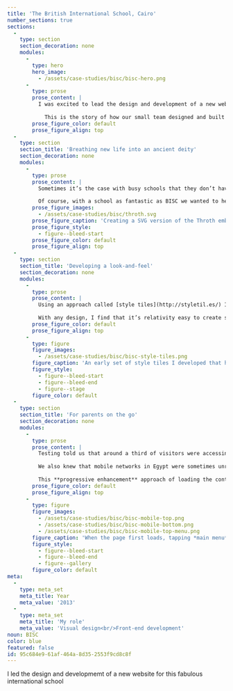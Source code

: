 ```yaml
---
title: 'The British International School, Cairo'
number_sections: true
sections:
  -
    type: section
    section_decoration: none
    modules:
      -
        type: hero
        hero_image:
          - /assets/case-studies/bisc/bisc-hero.png
      -
        type: prose
        prose_content: |
          I was excited to lead the design and development of a new website for the **British International School in Cairo**. This fabulous institution is a celebration of multiculturalism; their British sensibility juxtaposed with Egyptian hospitality.
            
            This is the story of how our small team designed and built a fast-loading, responsive website powered by Firefly.
        prose_figure_color: default
        prose_figure_align: top
  -
    type: section
    section_title: 'Breathing new life into an ancient deity'
    section_decoration: none
    modules:
      -
        type: prose
        prose_content: |
          Sometimes it’s the case with busy schools that they don’t have much in terms of brand visuals and assets. We found it particularly challenging to work with the current version of their emblem depicting the ancient Egyptian god, Throth.
          
          Of course, with a school as fantastic as BISC we wanted to help them out. We created an updated, modern version of Throth as a responsive SVG that gave us the flexibility on the web. We also provided a new, simplified set of standardised brand guidelines that the school could use beyond the web.
        prose_figure_images:
          - /assets/case-studies/bisc/throth.svg
        prose_figure_caption: 'Creating a SVG version of the Throth emblem allowed us reuse one small file and change colour elements on-the-fly with CSS. Illustration by the brilliant [Aegir](//aegir.org).'
        prose_figure_style:
          - figure--bleed-start
        prose_figure_color: default
        prose_figure_align: top
  -
    type: section
    section_title: 'Developing a look-and-feel'
    section_decoration: none
    modules:
      -
        type: prose
        prose_content: |
          Using an approach called [style tiles](http://styletil.es/) I worked through several different versions of the look-and-feel for the new site. This technique allowed me to work-up ideas quickly and get agreement from the client more easily than mocking up full pages.
          
          With any design, I find that it’s relativity easy to create something good; taking about 20% of the overall work. The hard part is getting from good to great. This is where style tiles really come into their own: getting to the great much quicker.
        prose_figure_color: default
        prose_figure_align: top
      -
        type: figure
        figure_images:
          - /assets/case-studies/bisc/bisc-style-tiles.png
        figure_caption: 'An early set of style tiles I developed that helped get buy-in from the client.'
        figure_style:
          - figure--bleed-start
          - figure--bleed-end
          - figure--stage
        figure_color: default
  -
    type: section
    section_title: 'For parents on the go'
    section_decoration: none
    modules:
      -
        type: prose
        prose_content: |
          Testing told us that around a third of visitors were accessing BISC’s existing site on their phones. With a further fifth using tablet-like devices it was clear **we had to deliver a great experience for all visitors, no matter what device they used.**
          
          We also knew that mobile networks in Egypt were sometimes unreliable, so we needed to build a site that would work even when connection speeds were low. With a **budget of 300 kb per page**; each page would have to be useable before any enhancements were loaded. 
          
          This **progressive enhancement** approach of loading the content first and deferring things like photographs and animations until later worked brilliantly. Loading the site on a poor connection was lightening quick and meant parents could find relevant information even if they were experiencing network issues.
        prose_figure_color: default
        prose_figure_align: top
      -
        type: figure
        figure_images:
          - /assets/case-studies/bisc/bisc-mobile-top.png
          - /assets/case-studies/bisc/bisc-mobile-bottom.png
          - /assets/case-studies/bisc/bisc-mobile-top-menu.png
        figure_caption: 'When the page first loads, tapping *main menu* simply jumps the user to the footer menu. Later a script switches this to show an animated menu at the top of the screen.'
        figure_style:
          - figure--bleed-start
          - figure--bleed-end
          - figure--gallery
        figure_color: default
meta:
  -
    type: meta_set
    meta_title: Year
    meta_value: '2013'
  -
    type: meta_set
    meta_title: 'My role'
    meta_value: 'Visual design<br/>Front-end development'
noun: BISC
color: blue
featured: false
id: 95c684e9-61af-464a-8d35-2553f9cd8c8f
---
```

I led the design and developmemt of a new website for this fabulous international school